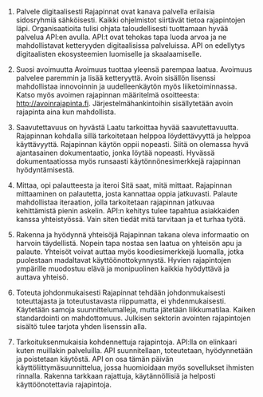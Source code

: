 
1. Palvele digitaalisesti
Rajapinnat ovat kanava palvella erilaisia sidosryhmiä sähköisesti. Kaikki ohjelmistot siirtävät tietoa rajapintojen läpi. Organisaatioita tulisi ohjata taloudellisesti tuottamaan hyvää palvelua API:en avulla. API:t ovat tehokas tapa luoda arvoa ja ne mahdollistavat ketteryyden digitaalisissa palveluissa. API on edellytys digitaalisten ekosysteemien luomiselle ja skaalaamiselle.

2. Suosi avoimuutta
Avoimuus tuottaa yleensä parempaa laatua. Avoimuus palvelee paremmin ja lisää ketteryyttä. Avoin sisällön lisenssi mahdollistaa innovoinnin ja uudelleenkäytön myös liiketoiminnassa. Katso myös avoimen rajapinnan määritelmä osoitteesta: http://avoinrajapinta.fi. Järjestelmähankintoihin sisällytetään avoin rajapinta aina kun mahdollista.

3. Saavutettavuus on hyvästä
Laatu tarkoittaa hyvää saavutettavuutta. Rajapinnan kohdalla sillä tarkoitetaan helppoa löydettävyyttä ja helppoa käyttävyyttä. Rajapinnan käytön oppii nopeasti. Siitä on olemassa hyvä ajantasainen dokumentaatio, jonka löytää nopeasti. Hyvässä dokumentaatiossa myös runsaasti käytönnönesimerkkejä rajapinnan hyödyntämisestä.

4. Mittaa, opi palautteesta ja iteroi
Sitä saat, mitä mittaat. Rajapinnan mittaaminen on palautetta, josta kannattaa oppia jatkuvasti. Palaute mahdollistaa iteraation, jolla tarkoitetaan rajapinnan jatkuvaa kehittämistä pienin askelin. API:n kehitys tulee tapahtua asiakkaiden kanssa yhteistyössä. Vain siten tiedät mitä tarvitaan ja et turhaa työtä.

5. Rakenna ja hyödynnä yhteisöjä
Rajapinnan takana oleva informaatio on harvoin täydellistä. Nopein tapa nostaa sen laatua on yhteisön apu ja palaute. Yhteisöt voivat auttaa myös koodiesimerkkejä luomalla, jotka puolestaan madaltavat käyttöönottokynnystä. Hyvien rajapintojen ympärille muodostuu elävä ja monipuolinen kaikkia hyödyttävä ja auttava yhteisö. 

6. Toteuta johdonmukaisesti
Rajapinnat tehdään johdonmukaisesti toteuttajasta ja toteutustavasta riippumatta, ei yhdenmukaisesti. Käytetään samoja suunnittelumalleja, mutta jätetään liikkumatilaa. Kaiken standardointi on mahdottomuus. Julkisen sektorin avointen rajapintojen sisältö tulee tarjota yhden lisenssin alla.

7. Tarkoituksenmukaisia kohdennettuja rajapintoja. 
API:lla on elinkaari kuten muillakin palveluilla. API suunnitellaan, toteutetaan, hyödynnetään ja poistetaan käytöstä. API on osa tämän päivän käyttöliittymäsuunnittelua, jossa huomioidaan myös sovellukset ihmisten rinnalla. Rakenna tarkkaan rajattuja, käytännöllisiä ja helposti käyttöönotettavia rajapintoja. 
